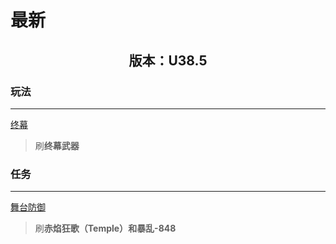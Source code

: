 # 最新

## <center>版本：U38.5</center>

### 玩法

---

[终幕](../Guide/HotPlay/Mid/Lich)
> 刷**终幕武器**


### 任务

---

[舞台防御](../Guide/MissionType/Höllvania/SolsticeSquare.md)
> 刷**赤焰狂歌（Temple）**和**暴乱-848**
